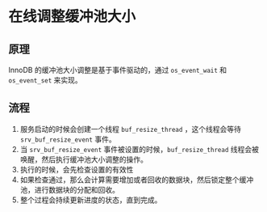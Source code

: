 # 在线调整缓冲池大小

## 原理

InnoDB 的缓冲池大小调整是基于事件驱动的，通过 `os_event_wait` 和 `os_event_set` 来实现。

## 流程

1. 服务启动的时候会创建一个线程 `buf_resize_thread` ，这个线程会等待 `srv_buf_resize_event` 事件。
2. 当 `srv_buf_resize_event` 事件被设置的时候，`buf_resize_thread` 线程会被唤醒，然后执行缓冲池大小调整的操作。
3. 执行的时候，会先检查设置的有效性
4. 如果检查通过，那么会计算需要增加或者回收的数据块，然后锁定整个缓冲池，进行数据块的分配和回收。
5. 整个过程会持续更新进度的状态，直到完成。
